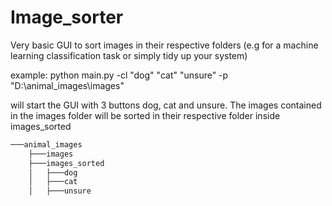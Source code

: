 # Image_sorter
Very basic GUI to sort images in their respective folders (e.g for a machine learning classification task or simply tidy up your system)

example: python main.py -cl "dog" "cat" "unsure" -p "D:\animal_images\images"

will start the GUI with 3 buttons dog, cat and unsure. The images contained in the images folder will be sorted in their respective folder inside images_sorted 
```bash 
───animal_images
    ├───images
    ├───images_sorted
    │   ├───dog
    │   ├───cat
    │   ├───unsure
 ```
